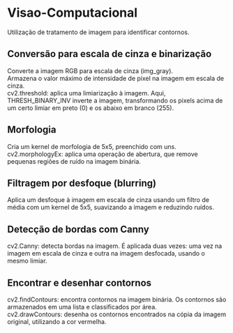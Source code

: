# Visao-Computacional
Utilização de tratamento de imagem para identificar contornos.

## Conversão para escala de cinza e binarização

Converte a imagem RGB para escala de cinza (img_gray).<br>
Armazena o valor máximo de intensidade de pixel na imagem em escala de cinza.<br>
cv2.threshold: aplica uma limiarização à imagem. Aqui, THRESH_BINARY_INV inverte a imagem, transformando os pixels acima de um certo limiar em preto (0) e os abaixo em branco (255).

## Morfologia
Cria um kernel de morfologia de 5x5, preenchido com uns.<br>
cv2.morphologyEx: aplica uma operação de abertura, que remove pequenas regiões de ruído na imagem binária.

## Filtragem por desfoque (blurring)
Aplica um desfoque à imagem em escala de cinza usando um filtro de média com um kernel de 5x5, suavizando a imagem e reduzindo ruídos.

## Detecção de bordas com Canny
cv2.Canny: detecta bordas na imagem. É aplicada duas vezes: uma vez na imagem em escala de cinza e outra na imagem desfocada, usando o mesmo limiar.

## Encontrar e desenhar contornos
cv2.findContours: encontra contornos na imagem binária. Os contornos são armazenados em uma lista e classificados por área.<br>
cv2.drawContours: desenha os contornos encontrados na cópia da imagem original, utilizando a cor vermelha.
